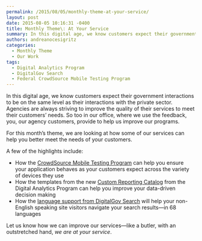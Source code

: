 ```yaml
---
permalink: /2015/08/05/monthly-theme-at-your-service/
layout: post
date: 2015-08-05 10:16:31 -0400
title: Monthly Theme\: At Your Service
summary: In this digital age, we know customers expect their government interactions to be on the same level as their interactions with the private sector. Agencies are always striving to improve the quality of their services to meet their customers&rsquo; needs. So too in our office, where we use the feedback, you, our agency customers, provide
authors: andreanocesigritz
categories:
  - Monthly Theme
  - Our Work
tags:
  - Digital Analytics Program
  - DigitalGov Search
  - Federal CrowdSource Mobile Testing Program
---
```


In this digital age, we know customers expect their government interactions to be on the same level as their interactions with the private sector. Agencies are always striving to improve the quality of their services to meet their customers’ needs. So too in our office, where we use the feedback, you, our agency customers, provide to help us improve our programs.

For this month’s theme, we are looking at how some of our services can help you better meet the needs of your customers.

A few of the highlights include:

  * How the [CrowdSource Mobile Testing Program](https://www.WHATEVER/2015/08/14/what-is-mobile-device-compatibility-testing/) can help you ensure your application behaves as your customers expect across the variety of devices they use
  * How the templates from the new [Custom Reporting Catalog](https://www.WHATEVER/2015/08/06/need-actionable-analytics-reports-heres-help/) from the Digital Analytics Program can help you improve your data-driven decision making
  * How the [language support from DigitalGov Search](https://www.WHATEVER/2015/08/31/search-creating-a-good-multilingual-search-experience/) will help your non-English speaking site visitors navigate your search results—in 68 languages

Let us know how we can improve our services—like a butler, with an outstretched hand, _we are at your service_.